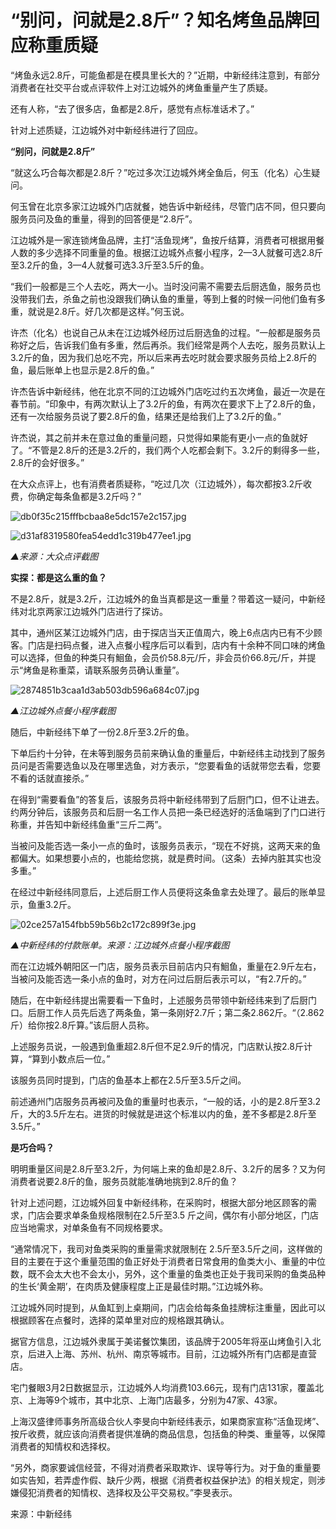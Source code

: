 # “别问，问就是2.8斤”？知名烤鱼品牌回应称重质疑

“烤鱼永远2.8斤，可能鱼都是在模具里长大的？”近期，中新经纬注意到，有部分消费者在社交平台或点评软件上对江边城外的烤鱼重量产生了质疑。

还有人称，“去了很多店，鱼都是2.8斤，感觉有点标准话术了。”

针对上述质疑，江边城外对中新经纬进行了回应。

**“别问，问就是2.8斤”**

“就这么巧合每次都是2.8斤？”吃过多次江边城外烤全鱼后，何玉（化名）心生疑问。

何玉曾在北京多家江边城外门店就餐，她告诉中新经纬，尽管门店不同，但只要向服务员问及鱼的重量，得到的回答便是“2.8斤”。

江边城外是一家连锁烤鱼品牌，主打“活鱼现烤”，鱼按斤结算，消费者可根据用餐人数的多少选择不同重量的鱼。根据江边城外点餐小程序，2—3人就餐可选2.8斤至3.2斤的鱼，3—4人就餐可选3.3斤至3.5斤的鱼。

“我们一般都是三个人去吃，两大一小。当时没问需不需要去后厨选鱼，服务员也没带我们去，杀鱼之前也没跟我们确认鱼的重量，等到上餐的时候一问他们鱼有多重，就说是2.8斤。好几次都是这样。”何玉说。

许杰（化名）也说自己从未在江边城外经历过后厨选鱼的过程。“一般都是服务员称好之后，告诉我们鱼有多重，然后再杀。我们经常是两个人去吃，服务员默认上3.2斤的鱼，因为我们总吃不完，所以后来再去吃时就会要求服务员给上2.8斤的鱼，最后账单上也显示是2.8斤的鱼。”

许杰告诉中新经纬，他在北京不同的江边城外门店吃过约五次烤鱼，最近一次是在春节前。“印象中，有两次默认上了3.2斤的鱼，有两次在要求下上了2.8斤的鱼，还有一次给服务员说了要2.8斤的鱼，结果还是给我们上了3.2斤的鱼。”

许杰说，其之前并未在意过鱼的重量问题，只觉得如果能有更小一点的鱼就好了。“不管是2.8斤的还是3.2斤的，我们两个人吃都会剩下。3.2斤的剩得多一些，2.8斤的会好很多。”

在大众点评上，也有消费者质疑称，“吃过几次（江边城外），每次都按3.2斤收费，你确定每条鱼都是3.2斤吗？”

![db0f35c215fffbcbaa8e5dc157e2c157.jpg](https://raw.githubusercontent.com/qqhsx/qqnews_image/main/2024/03/18/“别问，问就是2.8斤”？知名烤鱼品牌回应称重质疑/db0f35c215fffbcbaa8e5dc157e2c157.jpg)

![d31af8319580fea54edd1c319b477ee1.jpg](https://raw.githubusercontent.com/qqhsx/qqnews_image/main/2024/03/18/“别问，问就是2.8斤”？知名烤鱼品牌回应称重质疑/d31af8319580fea54edd1c319b477ee1.jpg)

 _▲来源：大众点评截图_

**实探：都是这么重的鱼？**

不是2.8斤，就是3.2斤，江边城外的鱼当真都是这一重量？带着这一疑问，中新经纬对北京两家江边城外门店进行了探访。

其中，通州区某江边城外门店，由于探店当天正值周六，晚上6点店内已有不少顾客。门店是扫码点餐，进入点餐小程序后可以看到，店内有十余种不同口味的烤鱼可以选择，但鱼的种类只有鮰鱼，会员价58.8元/斤，非会员价66.8元/斤，并提示“烤鱼是称重菜，请联系服务员确认重量”。

![2874851b3caa1d3ab503db596a684c07.jpg](https://raw.githubusercontent.com/qqhsx/qqnews_image/main/2024/03/18/“别问，问就是2.8斤”？知名烤鱼品牌回应称重质疑/2874851b3caa1d3ab503db596a684c07.jpg)

 _▲江边城外点餐小程序截图_

随后，中新经纬下单了一份2.8斤至3.2斤的鱼。

下单后约十分钟，在未等到服务员前来确认鱼的重量后，中新经纬主动找到了服务员问是否需要选鱼以及在哪里选鱼，对方表示，“您要看鱼的话就带您去看，您要不看的话就直接杀。”

在得到“需要看鱼”的答复后，该服务员将中新经纬带到了后厨门口，但不让进去。约两分钟后，该服务员和后厨一名工作人员把一条已经选好的活鱼端到了门口进行称重，并告知中新经纬鱼重“三斤二两”。

当被问及能否选一条小一点的鱼时，该服务员表示，“现在不好挑，这两天来的鱼都偏大。如果想要小点的，也能给您挑，就是费时间。（这条）去掉内脏其实也没多重。”

在经过中新经纬同意后，上述后厨工作人员便将这条鱼拿去处理了。最后的账单显示，鱼重3.2斤。

![02ce257a154fbb59b56b2c172c899f3e.jpg](https://raw.githubusercontent.com/qqhsx/qqnews_image/main/2024/03/18/“别问，问就是2.8斤”？知名烤鱼品牌回应称重质疑/02ce257a154fbb59b56b2c172c899f3e.jpg)

_▲中新经纬的付款账单。来源：江边城外点餐小程序截图_

而在江边城外朝阳区一门店，服务员表示目前店内只有鮰鱼，重量在2.9斤左右，当被问及能否选一条小点的鱼时，对方在问过后厨后表示可以，“有2.7斤的。”

随后，在中新经纬提出需要看一下鱼时，上述服务员带领中新经纬来到了后厨门口。后厨工作人员先后选了两条鱼，第一条刚好2.7斤；第二条2.862斤。“（2.862斤）给你按2.8斤算。”该后厨人员称。

上述服务员说，一般遇到鱼重超2.8斤但不足2.9斤的情况，门店默认按2.8斤计算，“算到小数点后一位。”

该服务员同时提到，门店的鱼基本上都在2.5斤至3.5斤之间。

前述通州门店服务员再被问及鱼的重量时也表示，“一般的话，小的是2.8斤至3.2斤，大的3.5斤左右。进货的时候就是进这个标准以内的鱼，差不多都是2.8斤至3.5斤。”

**是巧合吗？**

明明重量区间是2.8斤至3.2斤，为何端上来的鱼却是2.8斤、3.2斤的居多？又为何消费者说要2.8斤的鱼，服务员就能准确地挑到2.8斤的鱼？

针对上述问题，江边城外回复中新经纬称，在采购时，根据大部分地区顾客的需求，门店会要求单条鱼规格限制在2.5斤至3.5
斤之间，偶尔有小部分地区，门店应当地需求，对单条鱼有不同规格要求。

“通常情况下，我司对鱼类采购的重量需求就限制在
2.5斤至3.5斤之间，这样做的目的主要在于这个重量范围的鱼正好处于消费者日常食用的鱼类大小、重量的中位数，既不会太大也不会太小，另外，这个重量的鱼类也正处于我司采购的鱼类品种的生长‘黄金期’，在肉质及健康程度上正是最佳时期。”江边城外称。

江边城外同时提到，从鱼缸到上桌期间，门店会给每条鱼挂牌标注重量，因此可以根据顾客在点餐时，选择的菜单里对应的规格跟其确认。

据官方信息，江边城外隶属于美诺餐饮集团，该品牌于2005年将巫山烤鱼引入北京，后进入上海、苏州、杭州、南京等城市。目前，江边城外所有门店都是直营店。

宅门餐眼3月2日数据显示，江边城外人均消费103.66元，现有门店131家，覆盖北京、上海等9个城市，其中北京、上海门店最多，分别为47家、43家。

上海汉盛律师事务所高级合伙人李旻向中新经纬表示，如果商家宣称“活鱼现烤”、按斤收费，就应该向消费者提供准确的商品信息，包括鱼的种类、重量等，以保障消费者的知情权和选择权。

“另外，商家要诚信经营，不得对消费者采取欺诈、误导等行为。对于鱼的重量要如实告知，若弄虚作假、缺斤少两，根据《消费者权益保护法》的相关规定，则涉嫌侵犯消费者的知情权、选择权及公平交易权。”李旻表示。

来源：中新经纬

